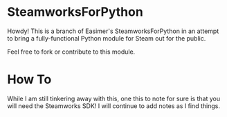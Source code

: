 # SteamworksForPython
Howdy!  This is a branch of Easimer's SteamworksForPython in an attempt to bring a fully-functional Python module for Steam out for the public.

Feel free to fork or contribute to this module.

# How To
While I am still tinkering away with this, one this to note for sure is that you will need the Steamworks SDK!  I will continue to add notes as I find things.
